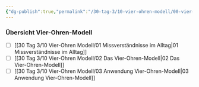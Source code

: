 ```yaml
---
{"dg-publish":true,"permalink":"/30-tag-3/10-vier-ohren-modell/00-vier-ohren-modell/","noteIcon":""}
---
```


### Übersicht Vier-Ohren-Modell
- [ ] [[30 Tag 3/10 Vier-Ohren Modell/01 Missverständnisse im Alltag\|01 Missverständnisse im Alltag]]
- [ ] [[30 Tag 3/10 Vier-Ohren Modell/02 Das Vier-Ohren-Modell\|02 Das Vier-Ohren-Modell]]
- [ ] [[30 Tag 3/10 Vier-Ohren Modell/03 Anwendung Vier-Ohren-Modell\|03 Anwendung Vier-Ohren-Modell]]
